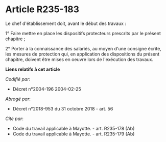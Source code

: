 # Article R235-183

Le chef d'établissement doit, avant le début des travaux :

1° Faire mettre en place les dispositifs protecteurs prescrits par le présent chapitre ;

2° Porter à la connaissance des salariés, au moyen d'une consigne écrite, les mesures de protection qui, en application des
dispositions du présent chapitre, doivent être mises en oeuvre lors de l'exécution des travaux.

**Liens relatifs à cet article**

_Codifié par_:

  - Décret n°2004-196 2004-02-25

_Abrogé par_:

  - Décret n°2018-953 du 31 octobre 2018 - art. 56

_Cité par_:

  - Code du travail applicable à Mayotte. - art. R235-178 (Ab)
  - Code du travail applicable à Mayotte. - art. R235-179 (Ab)
